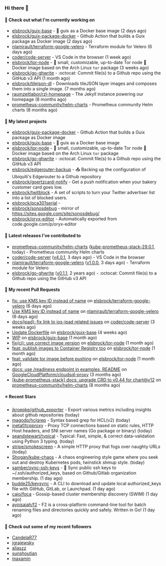 ### Hi there 👋

#### 👷 Check out what I'm currently working on

- [elsbrock/guix-base](https://github.com/elsbrock/guix-base) - :whale: guix as a Docker base image (2 days ago)
- [elsbrock/guix-package-docker](https://github.com/elsbrock/guix-package-docker) - Github Action that builds a Guix package as Docker image (2 days ago)
- [nlamirault/terraform-google-velero](https://github.com/nlamirault/terraform-google-velero) - Terraform module for Velero (6 days ago)
- [coder/code-server](https://github.com/coder/code-server) - VS Code in the browser (1 week ago)
- [elsbrock/tor-node](https://github.com/elsbrock/tor-node) - :rocket: small, customizable, up-to-date Tor node :whale: Docker image based on the Arch Linux `tor` package (3 weeks ago)
- [elsbrock/go-ghwrite](https://github.com/elsbrock/go-ghwrite) - :octocat: Commit file(s) to a Github repo using the GitHub v3 API (1 month ago)
- [elsbrock/tilejson-dl](https://github.com/elsbrock/tilejson-dl) - Downloads tileJSON layer images and composes them into a single image. (7 months ago)
- [raumzeitlabor/rzl-homepage](https://github.com/raumzeitlabor/rzl-homepage) - The Jekyll instance powering our homepage (8 months ago)
- [prometheus-community/helm-charts](https://github.com/prometheus-community/helm-charts) - Prometheus community Helm charts (8 months ago)

#### 🌱 My latest projects

- [elsbrock/guix-package-docker](https://github.com/elsbrock/guix-package-docker) - Github Action that builds a Guix package as Docker image
- [elsbrock/guix-base](https://github.com/elsbrock/guix-base) - :whale: guix as a Docker base image
- [elsbrock/tor-node](https://github.com/elsbrock/tor-node) - :rocket: small, customizable, up-to-date Tor node :whale: Docker image based on the Arch Linux `tor` package
- [elsbrock/go-ghwrite](https://github.com/elsbrock/go-ghwrite) - :octocat: Commit file(s) to a Github repo using the GitHub v3 API
- [elsbrock/edgerouter-backup](https://github.com/elsbrock/edgerouter-backup) - :outbox_tray: Backing up the configuration of Ubiquiti&#39;s Edgerouter to a Github repository
- [elsbrock/goertzcard-notify](https://github.com/elsbrock/goertzcard-notify) - Get a push notification when your bakery customer card goes low.
- [elsbrock/twitblock](https://github.com/elsbrock/twitblock) - A set of scripts to turn your Twitter advertiser list into a list of blocked users.
- [elsbrock/pca301serial](https://github.com/elsbrock/pca301serial) - 
- [elsbrock/sonosdebug](https://github.com/elsbrock/sonosdebug) - mirror of https://sites.google.com/site/sonosdebug/
- [elsbrock/oryx-editor](https://github.com/elsbrock/oryx-editor) - Automatically exported from code.google.com/p/oryx-editor

#### 🔭 Latest releases I've contributed to

- [prometheus-community/helm-charts](https://github.com/prometheus-community/helm-charts) ([kube-prometheus-stack-29.0.1](https://github.com/prometheus-community/helm-charts/releases/tag/kube-prometheus-stack-29.0.1), today) - Prometheus community Helm charts
- [coder/code-server](https://github.com/coder/code-server) ([v4.0.1](https://github.com/coder/code-server/releases/tag/v4.0.1), 3 days ago) - VS Code in the browser
- [nlamirault/terraform-google-velero](https://github.com/nlamirault/terraform-google-velero) ([v1.0.0](https://github.com/nlamirault/terraform-google-velero/releases/tag/v1.0.0), 3 days ago) - Terraform module for Velero
- [elsbrock/go-ghwrite](https://github.com/elsbrock/go-ghwrite) ([v0.1.1](https://github.com/elsbrock/go-ghwrite/releases/tag/v0.1.1), 2 years ago) - :octocat: Commit file(s) to a Github repo using the GitHub v3 API

#### 🔨 My recent Pull Requests

- [fix: use KMS key ID instead of name](https://github.com/elsbrock/terraform-google-velero/pull/1) on [elsbrock/terraform-google-velero](https://github.com/elsbrock/terraform-google-velero) (6 days ago)
- [Use KMS key ID instead of name](https://github.com/nlamirault/terraform-google-velero/pull/27) on [nlamirault/terraform-google-velero](https://github.com/nlamirault/terraform-google-velero) (6 days ago)
- [docs(ipad): fix link to ios-ipad related issues](https://github.com/coder/code-server/pull/4651) on [coder/code-server](https://github.com/coder/code-server) (3 weeks ago)
- [Update Dockerfile](https://github.com/elsbrock/guix-base/pull/8) on [elsbrock/guix-base](https://github.com/elsbrock/guix-base) (4 weeks ago)
- [WIP](https://github.com/elsbrock/guix-base/pull/1) on [elsbrock/guix-base](https://github.com/elsbrock/guix-base) (1 month ago)
- [fix(ci): use correct image version](https://github.com/elsbrock/tor-node/pull/11) on [elsbrock/tor-node](https://github.com/elsbrock/tor-node) (1 month ago)
- [feat: publish images to Container Registry too](https://github.com/elsbrock/tor-node/pull/7) on [elsbrock/tor-node](https://github.com/elsbrock/tor-node) (1 month ago)
- [feat: validate tor image before pushing](https://github.com/elsbrock/tor-node/pull/6) on [elsbrock/tor-node](https://github.com/elsbrock/tor-node) (1 month ago)
- [docs: use /readiness endpoint in examples, README](https://github.com/GoogleCloudPlatform/cloudsql-proxy/pull/929) on [GoogleCloudPlatform/cloudsql-proxy](https://github.com/GoogleCloudPlatform/cloudsql-proxy) (3 months ago)
- [[kube-prometheus-stack] docs: upgrade CRD to v0.44 for chart@v12](https://github.com/prometheus-community/helm-charts/pull/926) on [prometheus-community/helm-charts](https://github.com/prometheus-community/helm-charts) (8 months ago)

#### ⭐ Recent Stars

- [jkroepke/github_exporter](https://github.com/jkroepke/github_exporter) - Export various metrics including insights about github repositories (today)
- [magodo/hclgrep](https://github.com/magodo/hclgrep) - Syntax based grep for HCL(v2) (today)
- [inetaf/tcpproxy](https://github.com/inetaf/tcpproxy) - Proxy TCP connections based on static rules, HTTP Host headers, and SNI server names (Go package or binary) (today)
- [seandstewart/typical](https://github.com/seandstewart/typical) - Typical: Fast, simple, &amp; correct data-validation using Python 3 typing. (today)
- [stripe/smokescreen](https://github.com/stripe/smokescreen) - A simple HTTP proxy that fogs over naughty URLs     (today)
- [Shogan/kube-chaos](https://github.com/Shogan/kube-chaos) - A chaos engineering style game where you seek out and destroy Kubernetes pods, twinstick shmup style. (today)
- [samber/sync-ssh-keys](https://github.com/samber/sync-ssh-keys) - 🔐  Sync public ssh keys to ~/.ssh/authorized_keys, based on Github/Gitlab organization membership. (1 day ago)
- [budde25/keysync](https://github.com/budde25/keysync) - A CLI to download and update local authorized_keys file with GitHub, GitLab, or Launchpad. (1 day ago)
- [caio/foca](https://github.com/caio/foca) - Gossip-based cluster membership discovery (SWIM) (1 day ago)
- [ayoisaiah/f2](https://github.com/ayoisaiah/f2) - F2 is a cross-platform command-line tool for batch renaming files and directories quickly and safely. Written in Go! (1 day ago)

#### 👯 Check out some of my recent followers

- [CandelaR77](https://github.com/CandelaR77)
- [jgrajewsky](https://github.com/jgrajewsky)
- [aliaszz](https://github.com/aliaszz)
- [sunshoutian](https://github.com/sunshoutian)
- [maxamin](https://github.com/maxamin)